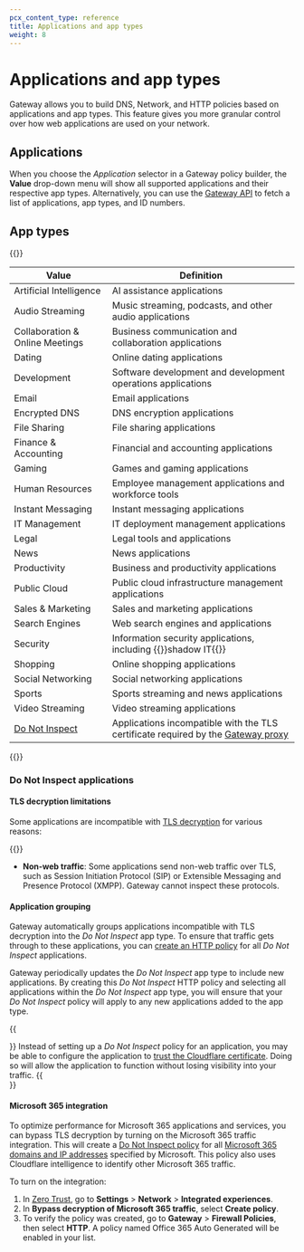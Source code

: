 ```yaml
---
pcx_content_type: reference
title: Applications and app types
weight: 8
---
```


# Applications and app types

Gateway allows you to build DNS, Network, and HTTP policies based on applications and app types. This feature gives you more granular control over how web applications are used on your network.

## Applications

When you choose the _Application_ selector in a Gateway policy builder, the **Value** drop-down menu will show all supported applications and their respective app types. Alternatively, you can use the [Gateway API](/api/operations/zero-trust-gateway-application-and-application-type-mappings-list-application-and-application-type-mappings) to fetch a list of applications, app types, and ID numbers.

## App types

{{<table-wrap>}}

| Value                                          | Definition                                                                                                                  |
| ---------------------------------------------- | --------------------------------------------------------------------------------------------------------------------------- |
| Artificial Intelligence                        | AI assistance applications                                                                                                  |
| Audio Streaming                                | Music streaming, podcasts, and other audio applications                                                                     |
| Collaboration & Online Meetings                | Business communication and collaboration applications                                                                       |
| Dating                                         | Online dating applications                                                                                                  |
| Development                                    | Software development and development operations applications                                                                |
| Email                                          | Email applications                                                                                                          |
| Encrypted DNS                                  | DNS encryption applications                                                                                                 |
| File Sharing                                   | File sharing applications                                                                                                   |
| Finance & Accounting                           | Financial and accounting applications                                                                                       |
| Gaming                                         | Games and gaming applications                                                                                               |
| Human Resources                                | Employee management applications and workforce tools                                                                        |
| Instant Messaging                              | Instant messaging applications                                                                                              |
| IT Management                                  | IT deployment management applications                                                                                       |
| Legal                                          | Legal tools and applications                                                                                                |
| News                                           | News applications                                                                                                           |
| Productivity                                   | Business and productivity applications                                                                                      |
| Public Cloud                                   | Public cloud infrastructure management applications                                                                         |
| Sales & Marketing                              | Sales and marketing applications                                                                                            |
| Search Engines                                 | Web search engines and applications                                                                                         |
| Security                                       | Information security applications, including {{<glossary-tooltip term_id="shadow IT">}}shadow IT{{</glossary-tooltip>}}     |
| Shopping                                       | Online shopping applications                                                                                                |
| Social Networking                              | Social networking applications                                                                                              |
| Sports                                         | Sports streaming and news applications                                                                                      |
| Video Streaming                                | Video streaming applications                                                                                                |
| [Do Not Inspect](#do-not-inspect-applications) | Applications incompatible with the TLS certificate required by the [Gateway proxy](/cloudflare-one/policies/gateway/proxy/) |

{{</table-wrap>}}

### Do Not Inspect applications

#### TLS decryption limitations

Some applications are incompatible with [TLS decryption](/cloudflare-one/policies/gateway/http-policies/tls-decryption/) for various reasons:

{{<glossary-definition term_id="certificate pinning" prepend="- **Certificate pinning**: Certificate pinning is ">}}

- **Non-web traffic**: Some applications send non-web traffic over TLS, such as Session Initiation Protocol (SIP) or Extensible Messaging and Presence Protocol (XMPP). Gateway cannot inspect these protocols.

#### Application grouping

Gateway automatically groups applications incompatible with TLS decryption into the _Do Not Inspect_ app type. To ensure that traffic gets through to these applications, you can [create an HTTP policy](/cloudflare-one/policies/gateway/initial-setup/http/#bypass-inspection-for-incompatible-applications) for all _Do Not Inspect_ applications.

Gateway periodically updates the _Do Not Inspect_ app type to include new applications. By creating this _Do Not Inspect_ HTTP policy and selecting all applications within the _Do Not Inspect_ app type, you will ensure that your _Do Not Inspect_ policy will apply to any new applications added to the app type.

{{<Aside type="note" header="Install Cloudflare certificate manually to allow TLS decryption">}}
Instead of setting up a _Do Not Inspect_ policy for an application, you may be able to configure the application to [trust the Cloudflare certificate](/cloudflare-one/connections/connect-devices/warp/user-side-certificates/install-cloudflare-cert/#add-the-certificate-to-applications). Doing so will allow the application to function without losing visibility into your traffic.
{{</Aside>}}

#### Microsoft 365 integration

To optimize performance for Microsoft 365 applications and services, you can bypass TLS decryption by turning on the Microsoft 365 traffic integration. This will create a [Do Not Inspect policy](/cloudflare-one/policies/gateway/http-policies/#do-not-inspect) for all [Microsoft 365 domains and IP addresses](https://docs.microsoft.com/en-us/microsoft-365/enterprise/microsoft-365-ip-web-service) specified by Microsoft. This policy also uses Cloudflare intelligence to identify other Microsoft 365 traffic.

To turn on the integration:

1. In [Zero Trust](https://one.dash.cloudflare.com/), go to **Settings** > **Network** > **Integrated experiences**.
2. In **Bypass decryption of Microsoft 365 traffic**, select **Create policy**.
3. To verify the policy was created, go to **Gateway** > **Firewall Policies**, then select **HTTP**. A policy named Office 365 Auto Generated will be enabled in your list.
